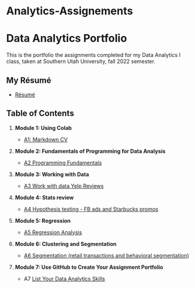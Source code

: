 # Analytics-Assignements
# Data Analytics Portfolio
This is the portfolio the assignments completed for my Data Analytics I class, taken at Southern Utah University, fall 2022 semester. 

## My Résumé
- [Résumé](https://colab.research.google.com/drive/1DusaRS8IvtU1bJByxOiQwQS19TQ9w2Qj?usp=share_link)

## Table of Contents
1. **Module 1: Using Colab**
   - [A1: Markdown CV](https://colab.research.google.com/drive/1DusaRS8IvtU1bJByxOiQwQS19TQ9w2Qj?usp=share_link)
   
2. **Module 2: Fundamentals of Programming for Data Analysis**
   - [A2 Programming Fundamentals](https://colab.research.google.com/drive/1yWdTOsuO4pEpQ_RwxixYsfY8k1-fT0Nk?usp=share_link)
   
3. **Module 3: Working with Data**
   - [A3 Work with data Yelp Reviews](https://colab.research.google.com/drive/1glwiaPrme5d5XIMSeawDo5ZhgD8D3W5o?usp=share_link)
  
4. **Module 4: Stats review**
   - [A4 Hypothesis testing - FB ads and Starbucks promos](https://colab.research.google.com/drive/1m3fCD2QfNvjEwZwilWCknRh7R5aDfKyw?usp=share_link)

5. **Module 5: Regression**
   - [A5 Regression Analysis](https://colab.research.google.com/drive/10JU_-NExVLSklbPl6Qf3DxQ4NUZw9May?usp=share_link)

6. **Module 6: Clustering and Segmentation**
   - [A6 Segmentation (retail transactions and behavioral segmentation)](https://colab.research.google.com/drive/1FJZNP1LvPb9pe2z0PPUBFWyYXU5AEjeF?usp=share_link)
   
7. **Module 7: Use GitHub to Create Your Assignment Portfolio**
    - A7 [List Your Data Analytics Skills](https://github.com/alexanderresearch/Analytics/edit/main/README.md)
  

